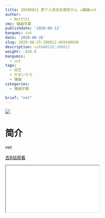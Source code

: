```yaml
---
title: 20200812 那个人现在在做些什么 ★镰鼬cut
author:
  - Notttti
zmz: 镰鼬字幕
publishdate: '2020-08-12'
bangumi: cut
date: '2020-08-26'
slug: 2020-08-25-200812-669340030
description: cut&#8226;200812
weight: -826.0
bangumis:
  - cut
tags:
  - 综艺
  - かまいたち
  - 镰鼬
categories:
  - 镰鼬字幕

brief: "net"
---
```

![](https://raw.githubusercontent.com/tcgriffith/owaraisite/master/static/tmpimg/c6223efcd9211ab005c4a472c57d2a7398e5422e.jpg.480.jpg)
# 简介  
net  

[去B站观看](https://www.bilibili.com/video/av669340030/)
<div class ="resp-container"><iframe class="testiframe" src="//player.bilibili.com/player.html?aid=669340030"", scrolling="no", allowfullscreen="true" > </iframe></div> 
